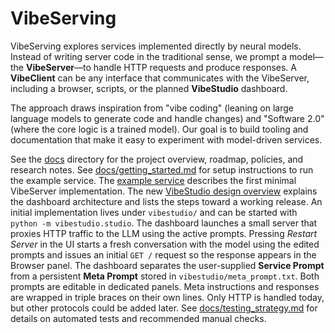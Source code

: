 # VibeServing

VibeServing explores services implemented directly by neural models. Instead of writing server code in the traditional sense, we prompt a model—the **VibeServer**—to handle HTTP requests and produce responses. A **VibeClient** can be any interface that communicates with the VibeServer, including a browser, scripts, or the planned **VibeStudio** dashboard.

The approach draws inspiration from "vibe coding" (leaning on large language models to generate code and handle changes) and "Software 2.0" (where the core logic is a trained model). Our goal is to build tooling and documentation that make it easy to experiment with model-driven services.

See the [docs](docs/) directory for the project overview, roadmap, policies, and research notes.
See [docs/getting_started.md](docs/getting_started.md) for setup instructions to run the example service.
The [example service](docs/example_service.md) describes the first minimal VibeServer implementation.
The new [VibeStudio design overview](docs/vibestudio_design.md) explains the dashboard architecture and lists the steps toward a working release. An initial implementation lives under `vibestudio/` and can be started with `python -m vibestudio.studio`. The dashboard launches a small server that proxies HTTP traffic to the LLM using the active prompts. Pressing *Restart Server* in the UI starts a fresh conversation with the model using the edited prompts and issues an initial `GET /` request so the response appears in the Browser panel. The dashboard separates the user-supplied **Service Prompt** from a persistent **Meta Prompt** stored in `vibestudio/meta_prompt.txt`. Both prompts are editable in dedicated panels. Meta instructions and responses are wrapped in triple braces on their own lines. Only HTTP is handled today, but other protocols could be added later.
See [docs/testing_strategy.md](docs/testing_strategy.md) for details on automated tests and recommended manual checks.
